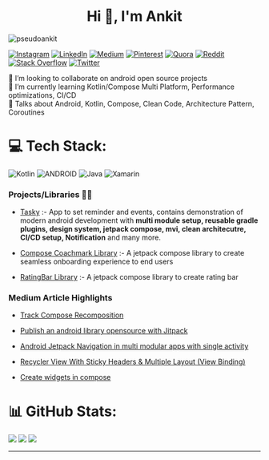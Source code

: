 



<h1 align="center">Hi 👋, I'm Ankit</h1>

<img src="https://komarev.com/ghpvc/?username=pseudoankit&label=Profile%20views&color=0e75b6&style=flat" alt="pseudoankit" /> 

<p align="center"> 
  
 
  [![Instagram](https://img.shields.io/badge/Instagram-%23E4405F.svg?logo=Instagram&logoColor=white)](https://instagram.com/pseudoankit) 
  [![LinkedIn](https://img.shields.io/badge/LinkedIn-%230077B5.svg?logo=linkedin&logoColor=white)](https://linkedin.com/in/pseudoankit) [![Medium](https://img.shields.io/badge/Medium-12100E?logo=medium&logoColor=white)](https://medium.com/@pseudoankit) [![Pinterest](https://img.shields.io/badge/Pinterest-%23E60023.svg?logo=Pinterest&logoColor=white)](https://pinterest.com/pseudoankit) [![Quora](https://img.shields.io/badge/Quora-%23B92B27.svg?logo=Quora&logoColor=white)](https://quora.com/profile/PseudoAnkit) [![Reddit](https://img.shields.io/badge/Reddit-%23FF4500.svg?logo=Reddit&logoColor=white)](https://reddit.com/user/pseudoankit) [![Stack Overflow](https://img.shields.io/badge/-Stackoverflow-FE7A16?logo=stack-overflow&logoColor=white)](https://stackoverflow.com/users/15747933) [![Twitter](https://img.shields.io/badge/Twitter-%231DA1F2.svg?logo=Twitter&logoColor=white)](https://twitter.com/pseudoankit) 
</p>

👯 I’m looking to collaborate on android open source projects<br>🌱 I’m currently learning Kotlin/Compose Multi Platform, Performance optimizations, CI/CD<br>💬 Talks about Android, Kotlin, Compose, Clean Code, Architecture Pattern, Coroutines

# 💻 Tech Stack:
![Kotlin](https://img.shields.io/badge/kotlin-%230095D5.svg?style=plastic&logo=kotlin&logoColor=white) ![ANDROID](https://img.shields.io/badge/android-%2320232a.svg?style=plastic&logo=android&logoColor=%a4c639) ![Java](https://img.shields.io/badge/java-%23ED8B00.svg?style=plastic&logo=java&logoColor=white) ![Xamarin](https://img.shields.io/badge/Xamarin-3199DC?style=plastic&logo=xamarin&logoColor=white)


<h3 align="left">Projects/Libraries 👨‍💻</h3>

- <a href="https://github.com/pseudoankit/Tasky">Tasky</a> :- App to set reminder and events, contains demonstration  of modern android development with **multi module setup, reusable gradle plugins, design system, jetpack compose, mvi, clean architecutre, CI/CD setup, Notification** and many more.

- <a href="https://github.com/pseudoankit/coachmark">Compose Coachmark Library</a> :- A jetpack compose library to create seamless onboarding experience to end users

- <a href="https://github.com/pseudoankit/RatingBarCompose">RatingBar Library</a> :- A jetpack compose library to create rating bar

<h3 align="left">Medium Article Highlights</h3>
                
- <a href="https://medium.com/@pseudoankit/track-compose-recomposition-1-8ce30e8f6847">Track Compose Recomposition<a/>
                                                                                      
- <a href="https://medium.com/@pseudoankit/publish-an-android-library-opensource-with-jitpack-91edf3228727">Publish an android library opensource with Jitpack<a/>
                                                                                                           
- <a href="https://medium.com/@pseudoankit/android-jetpack-navigation-in-multi-modular-apps-50b240a00dff">Android Jetpack Navigation in multi modular apps with single activity<a/>
                                                                                                         
- <a href="https://medium.com/@pseudoankit/recycler-view-with-sticky-headers-multiple-layout-kotlin-view-binding-4f0056805ae9">Recycler View With Sticky Headers & Multiple Layout (View Binding)<a/>

- <a href="https://medium.com/@pseudoankit/widgets-in-compose-3647b17c9b32">Create widgets in compose<a/>

# 📊 GitHub Stats:
![](https://github-readme-stats.vercel.app/api/top-langs/?username=pseudoankit&theme=solarized-dark&hide_border=true&include_all_commits=true&count_private=false&layout=compact)
![](https://github-readme-stats.vercel.app/api?username=pseudoankit&theme=solarized-dark&hide_border=true&include_all_commits=true&count_private=false)
![](https://github-readme-streak-stats.herokuapp.com/?user=pseudoankit&theme=solarized-dark&hide_border=true)

---



